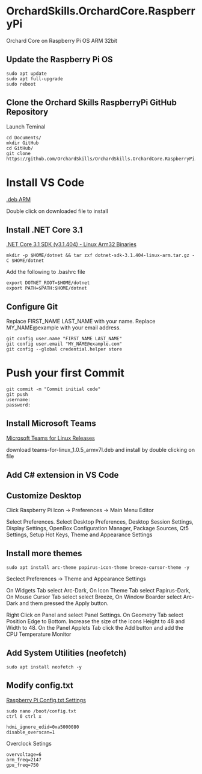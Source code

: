 # OrchardSkills.OrchardCore.RaspberryPi

Orchard Core on Raspberry Pi OS ARM 32bit

## Update the Raspberry Pi OS

```
sudo apt update
sudo apt full-upgrade
sudo reboot
```

## Clone the Orchard Skills RaspberryPi GitHub Repository

Launch Teminal

```
cd Documents/
mkdir GitHub
cd GitHub/
git clone https://github.com/OrchardSkills/OrchardSkills.OrchardCore.RaspberryPi.git
```

# Install VS Code

[.deb ARM](https://code.visualstudio.com/docs/?dv=linuxarmhf_deb)

Double click on downloaded file to install


## Install .NET Core 3.1

[.NET Core 3.1 SDK (v3.1.404) - Linux Arm32 Binaries](https://dotnet.microsoft.com/download/dotnet-core/thank-you/sdk-3.1.404-linux-arm32-binaries)

```
mkdir -p $HOME/dotnet && tar zxf dotnet-sdk-3.1.404-linux-arm.tar.gz -C $HOME/dotnet
```

Add the following to .bashrc file

```
export DOTNET_ROOT=$HOME/dotnet
export PATH=$PATH:$HOME/dotnet
```

## Configure Git

Replace FIRST_NAME LAST_NAME with your name. Replace MY_NAME@example with your email address.

```
git config user.name "FIRST_NAME LAST_NAME"
git config user.email "MY_NAME@example.com"
git config --global credential.helper store
```

# Push your first Commit

```
git commit -m "Commit initial code"
git push
username:
password:
```

## Install Microsoft Teams

[Microsoft Teams for Linux Releases](https://github.com/IsmaelMartinez/teams-for-linux/releases)

download teams-for-linux_1.0.5_armv7l.deb and install by double clicking on file

## Add C# extension in VS Code

## Customize Desktop

Click Raspberry Pi Icon -> Preferences -> Main Menu Editor

Select Preferences. Select Desktop Preferences, Desktop Session Settings, Display Settings, OpenBox Configuration Manager, Package Sources, Qt5 Settings, Setup Hot Keys, Theme and Appearance Settings

## Install more themes

```
sudo apt install arc-theme papirus-icon-theme breeze-cursor-theme -y
```

Seclect Preferences -> Theme and Appearance Settings

On Widgets Tab select Arc-Dark, On Icon Theme Tab select Papirus-Dark, On Mouse Cursor Tab select select Breeze, On Window Boarder select Arc-Dark and them pressed the Apply button.

Right Click on Panel and select Panel Settings. On Geometry Tab select Position Edge to Bottom. Increase the size of the icons Height to 48 and Width to 48. On the Panel Applets Tab click the Add button and add the CPU Temperature Monitor

## Add System Utilities (neofetch)

```
sudo apt install neofetch -y
```
## Modify config.txt

[Raspberry Pi Config.txt Settings](https://raspbian.org/RaspberryPiConfigTxt)

```
sudo nano /boot/config.txt
ctrl 0 ctrl x
```

```
hdmi_ignore_edid=0xa5000080
disable_overscan=1
```

Overclock Setings

```
overvoltage=6
arm_freq=2147
gpu_freq=750
```